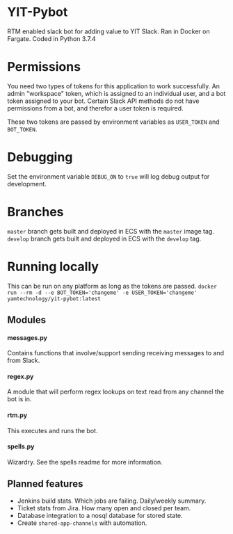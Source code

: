 # YIT-Pybot
RTM enabled slack bot for adding value to YIT Slack. Ran in Docker on Fargate. Coded in Python 3.7.4

# Permissions
You need two types of tokens for this application to work successfully. An admin "workspace" token, which is assigned 
to an individual user, and a bot token assigned to your bot. Certain Slack API methods do not have permissions from a
bot, and therefor a user token is required. 

These two tokens are passed by environment variables as `USER_TOKEN` and `BOT_TOKEN`.

# Debugging
Set the environment variable `DEBUG_ON` to `true` will log debug output for development. 

# Branches
`master` branch gets built and deployed in ECS with the `master` image tag.
`develop` branch gets built and deployed in ECS with the `develop` tag. 

# Running locally
This can be run on any platform as long as the tokens are passed.
`docker run --rm -d --e BOT_TOKEN='changeme' -e USER_TOKEN='changeme' yamtechnology/yit-pybot:latest`

## Modules
#### messages.py
Contains functions that involve/support sending receiving messages to and from Slack. 

#### regex.py
A module that will perform regex lookups on text read from any channel the bot is in. 

#### rtm.py
This executes and runs the bot. 

#### spells.py
Wizardry. See the spells readme for more information.

## Planned features
* Jenkins build stats. Which jobs are failing. Daily/weekly summary. 
* Ticket stats from Jira. How many open and closed per team.
* Database integration to a nosql database for stored state.
* Create `shared-app-channels` with automation. 